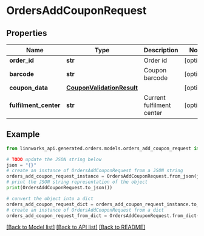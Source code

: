 # OrdersAddCouponRequest


## Properties

Name | Type | Description | Notes
------------ | ------------- | ------------- | -------------
**order_id** | **str** | Order id | [optional] 
**barcode** | **str** | Coupon barcode | [optional] 
**coupon_data** | [**CouponValidationResult**](CouponValidationResult.md) |  | [optional] 
**fulfilment_center** | **str** | Current fulfilment center | [optional] 

## Example

```python
from linnworks_api.generated.orders.models.orders_add_coupon_request import OrdersAddCouponRequest

# TODO update the JSON string below
json = "{}"
# create an instance of OrdersAddCouponRequest from a JSON string
orders_add_coupon_request_instance = OrdersAddCouponRequest.from_json(json)
# print the JSON string representation of the object
print(OrdersAddCouponRequest.to_json())

# convert the object into a dict
orders_add_coupon_request_dict = orders_add_coupon_request_instance.to_dict()
# create an instance of OrdersAddCouponRequest from a dict
orders_add_coupon_request_from_dict = OrdersAddCouponRequest.from_dict(orders_add_coupon_request_dict)
```
[[Back to Model list]](../README.md#documentation-for-models) [[Back to API list]](../README.md#documentation-for-api-endpoints) [[Back to README]](../README.md)


